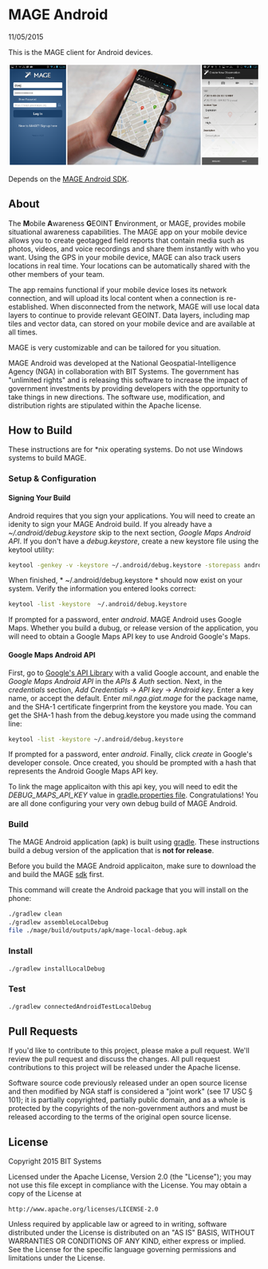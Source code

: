 # MAGE Android

11/05/2015

This is the MAGE client for Android devices.

![MAGE](screenshots/composite.png)

Depends on the [MAGE Android SDK](https://github.com/ngageoint/mage-android-sdk).

## About

The **M**obile **A**wareness **G**EOINT **E**nvironment, or MAGE, provides mobile situational awareness capabilities. The MAGE app on your mobile device allows you to create geotagged field reports that contain media such as photos, videos, and voice recordings and share them instantly with who you want. Using the GPS in your mobile device, MAGE can also track users locations in real time. Your locations can be automatically shared with the other members of your team.

The app remains functional if your mobile device loses its network connection, and will upload its local content when a connection is re-established. When disconnected from the network, MAGE will use local data layers to continue to provide relevant GEOINT. Data layers, including map tiles and vector data, can stored on your mobile device and are available at all times.

MAGE is very customizable and can be tailored for you situation.

MAGE Android was developed at the National Geospatial-Intelligence Agency (NGA) in collaboration with BIT Systems. The government has "unlimited rights" and is releasing this software to increase the impact of government investments by providing developers with the opportunity to take things in new directions. The software use, modification, and distribution rights are stipulated within the Apache license.

## How to Build

These instructions are for *nix operating systems.  Do not use Windows systems to build MAGE.

### Setup & Configuration

#### Signing Your Build
Android requires that you sign your applications.  You will need to create an idenity to sign your MAGE Android build.  If you already have a *~/.android/debug.keystore* skip to the next section, *Google Maps Android API*.  If you don't have a *debug.keystore*, create a new keystore file using the keytool utility:
```bash
keytool -genkey -v -keystore ~/.android/debug.keystore -storepass android -alias androiddebugkey -keypass android -dname "CN=Android Debug,O=Android,C=US" -validity 14000
```

When finished, * ~/.android/debug.keystore * should now exist on your system.  Verify the information you entered looks correct:
```bash
keytool -list -keystore  ~/.android/debug.keystore
```

If prompted for a password, enter *android*.  MAGE Android uses Google Maps.  Whether you build a dubug, or release version of the application, you will need to obtain a Google Maps API key to use Android Google's Maps.

#### Google Maps Android API

First, go to [Google's API Library](https://console.developers.google.com/) with a valid Google account, and enable the *Google Maps Android API* in the *APIs & Auth* section.  Next, in the *credentials* section, *Add Credentials* -> *API key* -> *Android key*.  Enter a key name, or accept the default.  Enter *mil.nga.giat.mage* for the package name, and the SHA-1 certificate fingerprint from the keystore you made.  You can get the SHA-1 hash from the debug.keystore you made using the command line:
```bash
keytool -list -keystore ~/.android/debug.keystore
```

If prompted for a password, enter *android*.  Finally, click *create* in Google's developer console.  Once created, you should be prompted with a hash that represents the Android Google Maps API key.

To link the mage applicaiton with this api key, you will need to edit the *DEBUG_MAPS_API_KEY* value in [gradle.properties file](gradle.properties).  Congratulations!  You are all done configuring your very own debug build of MAGE Android.

### Build

The MAGE Android application (apk) is built using [gradle](http://gradle.org/).  These instructions build a debug version of the application that is **not for release**.

Before you build the MAGE Android applicaiton, make sure to download the and build the MAGE [sdk](https://github.com/ngageoint/mage-android-sdk) first.

This command will create the Android package that you will install on the phone:

```bash
./gradlew clean
./gradlew assembleLocalDebug
file ./mage/build/outputs/apk/mage-local-debug.apk
```

### Install
```bash
./gradlew installLocalDebug
```

### Test
```bash
./gradlew connectedAndroidTestLocalDebug
```

## Pull Requests

If you'd like to contribute to this project, please make a pull request. We'll review the pull request and discuss the changes. All pull request contributions to this project will be released under the Apache license.

Software source code previously released under an open source license and then modified by NGA staff is considered a "joint work" (see 17 USC § 101); it is partially copyrighted, partially public domain, and as a whole is protected by the copyrights of the non-government authors and must be released according to the terms of the original open source license.

## License

Copyright 2015 BIT Systems

Licensed under the Apache License, Version 2.0 (the "License");
you may not use this file except in compliance with the License.
You may obtain a copy of the License at

    http://www.apache.org/licenses/LICENSE-2.0

Unless required by applicable law or agreed to in writing, software
distributed under the License is distributed on an "AS IS" BASIS,
WITHOUT WARRANTIES OR CONDITIONS OF ANY KIND, either express or implied.
See the License for the specific language governing permissions and
limitations under the License.
